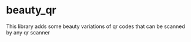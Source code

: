 # beauty_qr
This library adds some beauty variations of qr codes that can be scanned by any qr scanner
